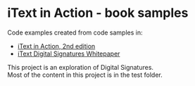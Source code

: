 # iText in Action - book samples
Code examples created from code samples in:
- [iText in Action, 2nd edition](https://www.manning.com/books/itext-in-action-second-edition)
- [iText Digital Signatures Whitepaper](https://itextpdf.com/sites/default/files/2018-12/digitalsignatures20130304.pdf)

This project is an exploration of Digital Signatures. \
Most of the content in this project is in the test folder.
